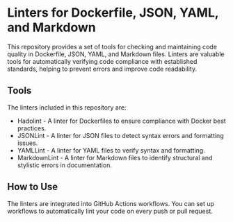 # Linters for Dockerfile, JSON, YAML, and Markdown

This repository provides a set of tools for checking and maintaining code quality in Dockerfile,
JSON, YAML, and Markdown files.
Linters are valuable tools for automatically verifying code compliance with established standards,
helping to prevent errors and improve code readability.

## Tools
The linters included in this repository are:
- Hadolint - A linter for Dockerfiles to ensure compliance with Docker best practices.
- JSONLint - A linter for JSON files to detect syntax errors and formatting issues.
- YAMLLint - A linter for YAML files to verify syntax and formatting.
- MarkdownLint - A linter for Markdown files to identify structural and stylistic errors in
documentation.

## How to Use
The linters are integrated into GitHub Actions workflows. You can set up workflows to automatically 
lint your code on every push or pull request. 
